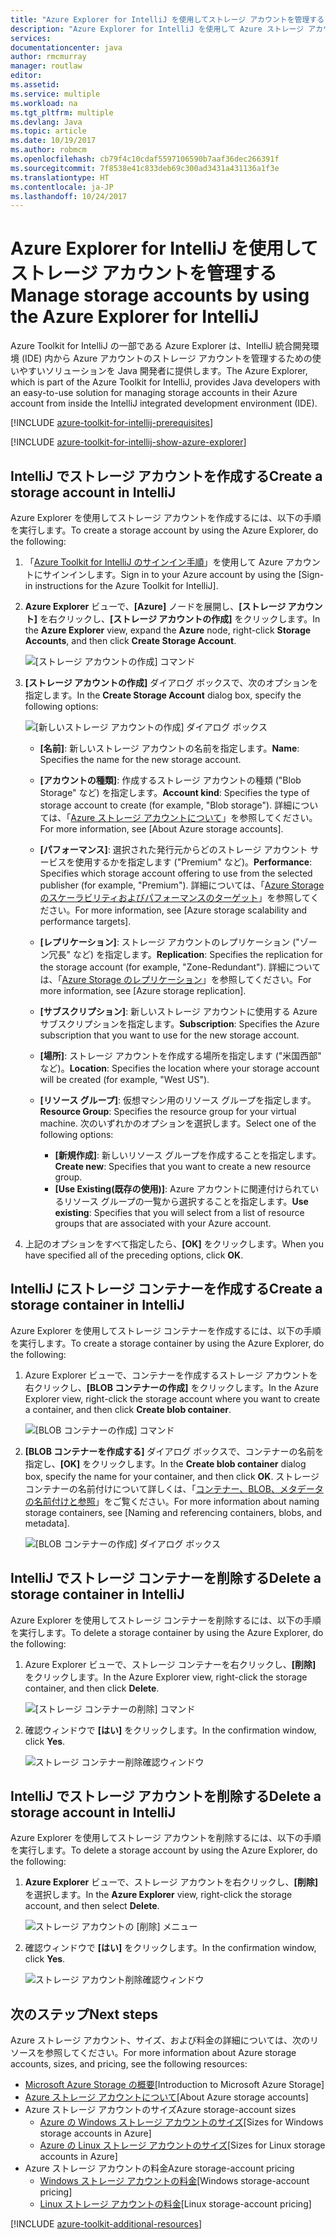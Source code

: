 ```yaml
---
title: "Azure Explorer for IntelliJ を使用してストレージ アカウントを管理する"
description: "Azure Explorer for IntelliJ を使用して Azure ストレージ アカウントを管理する方法について説明します。"
services: 
documentationcenter: java
author: rmcmurray
manager: routlaw
editor: 
ms.assetid: 
ms.service: multiple
ms.workload: na
ms.tgt_pltfrm: multiple
ms.devlang: Java
ms.topic: article
ms.date: 10/19/2017
ms.author: robmcm
ms.openlocfilehash: cb79f4c10cdaf5597106590b7aaf36dec266391f
ms.sourcegitcommit: 7f8538e41c833deb69c300ad3431a431136a1f3e
ms.translationtype: HT
ms.contentlocale: ja-JP
ms.lasthandoff: 10/24/2017
---
```

# <a name="manage-storage-accounts-by-using-the-azure-explorer-for-intellij"></a><span data-ttu-id="9393f-103">Azure Explorer for IntelliJ を使用してストレージ アカウントを管理する</span><span class="sxs-lookup"><span data-stu-id="9393f-103">Manage storage accounts by using the Azure Explorer for IntelliJ</span></span>

<span data-ttu-id="9393f-104">Azure Toolkit for IntelliJ の一部である Azure Explorer は、IntelliJ 統合開発環境 (IDE) 内から Azure アカウントのストレージ アカウントを管理するための使いやすいソリューションを Java 開発者に提供します。</span><span class="sxs-lookup"><span data-stu-id="9393f-104">The Azure Explorer, which is part of the Azure Toolkit for IntelliJ, provides Java developers with an easy-to-use solution for managing storage accounts in their Azure account from inside the IntelliJ integrated development environment (IDE).</span></span>

[!INCLUDE [azure-toolkit-for-intellij-prerequisites](../includes/azure-toolkit-for-intellij-prerequisites.md)]

[!INCLUDE [azure-toolkit-for-intellij-show-azure-explorer](../includes/azure-toolkit-for-intellij-show-azure-explorer.md)]

## <a name="create-a-storage-account-in-intellij"></a><span data-ttu-id="9393f-105">IntelliJ でストレージ アカウントを作成する</span><span class="sxs-lookup"><span data-stu-id="9393f-105">Create a storage account in IntelliJ</span></span>

<span data-ttu-id="9393f-106">Azure Explorer を使用してストレージ アカウントを作成するには、以下の手順を実行します。</span><span class="sxs-lookup"><span data-stu-id="9393f-106">To create a storage account by using the Azure Explorer, do the following:</span></span>

1. <span data-ttu-id="9393f-107">「[Azure Toolkit for IntelliJ のサインイン手順]」を使用して Azure アカウントにサインインします。</span><span class="sxs-lookup"><span data-stu-id="9393f-107">Sign in to your Azure account by using the [Sign-in instructions for the Azure Toolkit for IntelliJ].</span></span> 

2. <span data-ttu-id="9393f-108">**Azure Explorer** ビューで、**[Azure]** ノードを展開し、**[ストレージ アカウント]** を右クリックし、**[ストレージ アカウントの作成]** をクリックします。</span><span class="sxs-lookup"><span data-stu-id="9393f-108">In the **Azure Explorer** view, expand the **Azure** node, right-click **Storage Accounts**, and then click **Create Storage Account**.</span></span>

   ![[ストレージ アカウントの作成] コマンド][CS01]

3. <span data-ttu-id="9393f-110">**[ストレージ アカウントの作成]** ダイアログ ボックスで、次のオプションを指定します。</span><span class="sxs-lookup"><span data-stu-id="9393f-110">In the **Create Storage Account** dialog box, specify the following options:</span></span>

   ![[新しいストレージ アカウントの作成] ダイアログ ボックス][CS02]

   * <span data-ttu-id="9393f-112">**[名前]**: 新しいストレージ アカウントの名前を指定します。</span><span class="sxs-lookup"><span data-stu-id="9393f-112">**Name**: Specifies the name for the new storage account.</span></span>

   * <span data-ttu-id="9393f-113">**[アカウントの種類]**: 作成するストレージ アカウントの種類 ("Blob Storage" など) を指定します。</span><span class="sxs-lookup"><span data-stu-id="9393f-113">**Account kind**: Specifies the type of storage account to create (for example, "Blob storage").</span></span> <span data-ttu-id="9393f-114">詳細については、「[Azure ストレージ アカウントについて]」を参照してください。</span><span class="sxs-lookup"><span data-stu-id="9393f-114">For more information, see [About Azure storage accounts].</span></span> 

   * <span data-ttu-id="9393f-115">**[パフォーマンス]**: 選択された発行元からどのストレージ アカウント サービスを使用するかを指定します ("Premium" など)。</span><span class="sxs-lookup"><span data-stu-id="9393f-115">**Performance**: Specifies which storage account offering to use from the selected publisher (for example, "Premium").</span></span> <span data-ttu-id="9393f-116">詳細については、「[Azure Storage のスケーラビリティおよびパフォーマンスのターゲット]」を参照してください。</span><span class="sxs-lookup"><span data-stu-id="9393f-116">For more information, see [Azure storage scalability and performance targets].</span></span> 

   * <span data-ttu-id="9393f-117">**[レプリケーション]**: ストレージ アカウントのレプリケーション ("ゾーン冗長" など) を指定します。</span><span class="sxs-lookup"><span data-stu-id="9393f-117">**Replication**: Specifies the replication for the storage account (for example, "Zone-Redundant").</span></span> <span data-ttu-id="9393f-118">詳細については、「[Azure Storage のレプリケーション]」を参照してください。</span><span class="sxs-lookup"><span data-stu-id="9393f-118">For more information, see [Azure storage replication].</span></span> 

   * <span data-ttu-id="9393f-119">**[サブスクリプション]**: 新しいストレージ アカウントに使用する Azure サブスクリプションを指定します。</span><span class="sxs-lookup"><span data-stu-id="9393f-119">**Subscription**: Specifies the Azure subscription that you want to use for the new storage account.</span></span>

   * <span data-ttu-id="9393f-120">**[場所]**: ストレージ アカウントを作成する場所を指定します ("米国西部" など)。</span><span class="sxs-lookup"><span data-stu-id="9393f-120">**Location**: Specifies the location where your storage account will be created (for example, "West US").</span></span>

   * <span data-ttu-id="9393f-121">**[リソース グループ]**: 仮想マシン用のリソース グループを指定します。</span><span class="sxs-lookup"><span data-stu-id="9393f-121">**Resource Group**: Specifies the resource group for your virtual machine.</span></span> <span data-ttu-id="9393f-122">次のいずれかのオプションを選択します。</span><span class="sxs-lookup"><span data-stu-id="9393f-122">Select one of the following options:</span></span>
      * <span data-ttu-id="9393f-123">**[新規作成]**: 新しいリソース グループを作成することを指定します。</span><span class="sxs-lookup"><span data-stu-id="9393f-123">**Create new**: Specifies that you want to create a new resource group.</span></span>
      * <span data-ttu-id="9393f-124">**[Use Existing\(既存の使用\)]**: Azure アカウントに関連付けられているリソース グループの一覧から選択することを指定します。</span><span class="sxs-lookup"><span data-stu-id="9393f-124">**Use existing**: Specifies that you will select from a list of resource groups that are associated with your Azure account.</span></span>

4. <span data-ttu-id="9393f-125">上記のオプションをすべて指定したら、**[OK]** をクリックします。</span><span class="sxs-lookup"><span data-stu-id="9393f-125">When you have specified all of the preceding options, click **OK**.</span></span>

## <a name="create-a-storage-container-in-intellij"></a><span data-ttu-id="9393f-126">IntelliJ にストレージ コンテナーを作成する</span><span class="sxs-lookup"><span data-stu-id="9393f-126">Create a storage container in IntelliJ</span></span>

<span data-ttu-id="9393f-127">Azure Explorer を使用してストレージ コンテナーを作成するには、以下の手順を実行します。</span><span class="sxs-lookup"><span data-stu-id="9393f-127">To create a storage container by using the Azure Explorer, do the following:</span></span>

1. <span data-ttu-id="9393f-128">Azure Explorer ビューで、コンテナーを作成するストレージ アカウントを右クリックし、**[BLOB コンテナーの作成]** をクリックします。</span><span class="sxs-lookup"><span data-stu-id="9393f-128">In the Azure Explorer view, right-click the storage account where you want to create a container, and then click **Create blob container**.</span></span>

   ![[BLOB コンテナーの作成] コマンド][CC01]

2. <span data-ttu-id="9393f-130">**[BLOB コンテナーを作成する]** ダイアログ ボックスで、コンテナーの名前を指定し、**[OK]** をクリックします。</span><span class="sxs-lookup"><span data-stu-id="9393f-130">In the **Create blob container** dialog box, specify the name for your container, and then click **OK**.</span></span> <span data-ttu-id="9393f-131">ストレージ コンテナーの名前付けについて詳しくは、「[コンテナー、BLOB、メタデータの名前付けと参照]」をご覧ください。</span><span class="sxs-lookup"><span data-stu-id="9393f-131">For more information about naming storage containers, see [Naming and referencing containers, blobs, and metadata].</span></span>

   ![[BLOB コンテナーの作成] ダイアログ ボックス][CC02]

## <a name="delete-a-storage-container-in-intellij"></a><span data-ttu-id="9393f-133">IntelliJ でストレージ コンテナーを削除する</span><span class="sxs-lookup"><span data-stu-id="9393f-133">Delete a storage container in IntelliJ</span></span>

<span data-ttu-id="9393f-134">Azure Explorer を使用してストレージ コンテナーを削除するには、以下の手順を実行します。</span><span class="sxs-lookup"><span data-stu-id="9393f-134">To delete a storage container by using the Azure Explorer, do the following:</span></span>

1. <span data-ttu-id="9393f-135">Azure Explorer ビューで、ストレージ コンテナーを右クリックし、**[削除]** をクリックします。</span><span class="sxs-lookup"><span data-stu-id="9393f-135">In the Azure Explorer view, right-click the storage container, and then click **Delete**.</span></span>

   ![[ストレージ コンテナーの削除] コマンド][DC01]

2. <span data-ttu-id="9393f-137">確認ウィンドウで **[はい]** をクリックします。</span><span class="sxs-lookup"><span data-stu-id="9393f-137">In the confirmation window, click **Yes**.</span></span>

   ![ストレージ コンテナー削除確認ウィンドウ][DC02]

## <a name="delete-a-storage-account-in-intellij"></a><span data-ttu-id="9393f-139">IntelliJ でストレージ アカウントを削除する</span><span class="sxs-lookup"><span data-stu-id="9393f-139">Delete a storage account in IntelliJ</span></span>

<span data-ttu-id="9393f-140">Azure Explorer を使用してストレージ アカウントを削除するには、以下の手順を実行します。</span><span class="sxs-lookup"><span data-stu-id="9393f-140">To delete a storage account by using the Azure Explorer, do the following:</span></span>

1. <span data-ttu-id="9393f-141">**Azure Explorer** ビューで、ストレージ アカウントを右クリックし、**[削除]** を選択します。</span><span class="sxs-lookup"><span data-stu-id="9393f-141">In the **Azure Explorer** view, right-click the storage account, and then select **Delete**.</span></span>

   ![ストレージ アカウントの [削除] メニュー][DS01]

2. <span data-ttu-id="9393f-143">確認ウィンドウで **[はい]** をクリックします。</span><span class="sxs-lookup"><span data-stu-id="9393f-143">In the confirmation window, click **Yes**.</span></span>

   ![ストレージ アカウント削除確認ウィンドウ][DS02]

## <a name="next-steps"></a><span data-ttu-id="9393f-145">次のステップ</span><span class="sxs-lookup"><span data-stu-id="9393f-145">Next steps</span></span>

<span data-ttu-id="9393f-146">Azure ストレージ アカウント、サイズ、および料金の詳細については、次のリソースを参照してください。</span><span class="sxs-lookup"><span data-stu-id="9393f-146">For more information about Azure storage accounts, sizes, and pricing, see the following resources:</span></span>

* <span data-ttu-id="9393f-147">[Microsoft Azure Storage の概要]</span><span class="sxs-lookup"><span data-stu-id="9393f-147">[Introduction to Microsoft Azure Storage]</span></span>
* <span data-ttu-id="9393f-148">[Azure ストレージ アカウントについて]</span><span class="sxs-lookup"><span data-stu-id="9393f-148">[About Azure storage accounts]</span></span>
* <span data-ttu-id="9393f-149">Azure ストレージ アカウントのサイズ</span><span class="sxs-lookup"><span data-stu-id="9393f-149">Azure storage-account sizes</span></span>
  * <span data-ttu-id="9393f-150">[Azure の Windows ストレージ アカウントのサイズ]</span><span class="sxs-lookup"><span data-stu-id="9393f-150">[Sizes for Windows storage accounts in Azure]</span></span>
  * <span data-ttu-id="9393f-151">[Azure の Linux ストレージ アカウントのサイズ]</span><span class="sxs-lookup"><span data-stu-id="9393f-151">[Sizes for Linux storage accounts in Azure]</span></span>
* <span data-ttu-id="9393f-152">Azure ストレージ アカウントの料金</span><span class="sxs-lookup"><span data-stu-id="9393f-152">Azure storage-account pricing</span></span>
  * <span data-ttu-id="9393f-153">[Windows ストレージ アカウントの料金]</span><span class="sxs-lookup"><span data-stu-id="9393f-153">[Windows storage-account pricing]</span></span>
  * <span data-ttu-id="9393f-154">[Linux ストレージ アカウントの料金]</span><span class="sxs-lookup"><span data-stu-id="9393f-154">[Linux storage-account pricing]</span></span>

[!INCLUDE [azure-toolkit-additional-resources](../includes/azure-toolkit-additional-resources.md)]

<!-- URL List -->

[Azure Toolkit for IntelliJ のサインイン手順]: ./azure-toolkit-for-intellij-sign-in-instructions.md
[Microsoft Azure Storage の概要]: /azure/storage/storage-introduction
[Azure ストレージ アカウントについて]: /azure/storage/storage-create-storage-account
[Azure Storage のレプリケーション]: /azure/storage/storage-redundancy
[Azure Storage のスケーラビリティおよびパフォーマンスのターゲット]: /azure/storage/storage-scalability-targets
[コンテナー、BLOB、メタデータの名前付けと参照]: http://go.microsoft.com/fwlink/?LinkId=255555

[Azure の Windows ストレージ アカウントのサイズ]: /azure/virtual-machines/virtual-machines-windows-sizes
[Azure の Linux ストレージ アカウントのサイズ]: /azure/virtual-machines/virtual-machines-linux-sizes
[Windows ストレージ アカウントの料金]: /pricing/details/virtual-machines/windows/
[Linux ストレージ アカウントの料金]: /pricing/details/virtual-machines/linux/

<!-- IMG List -->

[CS01]: media/azure-toolkit-for-intellij-managing-storage-accounts-using-azure-explorer/CS01.png
[CS02]: media/azure-toolkit-for-intellij-managing-storage-accounts-using-azure-explorer/CS02.png
[CC01]: media/azure-toolkit-for-intellij-managing-storage-accounts-using-azure-explorer/CC01.png
[CC02]: media/azure-toolkit-for-intellij-managing-storage-accounts-using-azure-explorer/CC02.png

[DS01]: media/azure-toolkit-for-intellij-managing-storage-accounts-using-azure-explorer/DS01.png
[DS02]: media/azure-toolkit-for-intellij-managing-storage-accounts-using-azure-explorer/DS02.png
[DC01]: media/azure-toolkit-for-intellij-managing-storage-accounts-using-azure-explorer/DC01.png
[DC02]: media/azure-toolkit-for-intellij-managing-storage-accounts-using-azure-explorer/DC02.png
